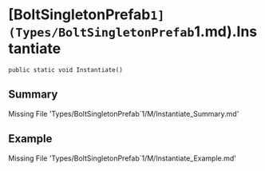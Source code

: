 # [BoltSingletonPrefab`1](Types/BoltSingletonPrefab`1.md).Instantiate
`public static void Instantiate()`
## Summary
Missing File 'Types/BoltSingletonPrefab`1/M/Instantiate_Summary.md'
## Example
Missing File 'Types/BoltSingletonPrefab`1/M/Instantiate_Example.md'
